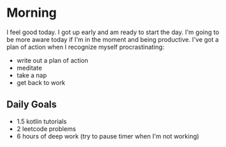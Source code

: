 # Morning
I feel good today. I got up early and am ready to start the day. I'm going to be more aware today if I'm in the moment and being productive. I've got a plan of action when I recognize myself procrastinating:
- write out a plan of action
- meditate
- take a nap
- get back to work

## Daily Goals
- 1.5 kotlin tutorials
- 2 leetcode problems
- 6 hours of deep work (try to pause timer when I'm not working)
